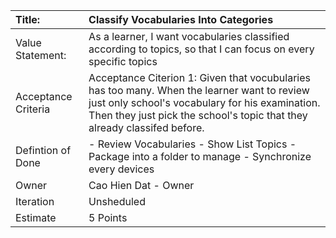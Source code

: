 | Title:                | Classify Vocabularies Into Categories                |
| :-------------------- | :--------------------------------------------------- | 
| Value Statement:      | As a learner, I want vocabularies classified according to topics, so that I can focus on every specific topics
| Acceptance Criteria   | Acceptance Citerion 1: Given that vocubularies has too many. When the learner want to review just only school's vocabulary for his examination. Then they just pick the school's topic that they already classifed before.
| Defintion of Done     |  - Review Vocabularies - Show List Topics - Package into a folder to manage - Synchronize every devices
| Owner                 | Cao Hien Dat - Owner                                 |
| Iteration             | Unsheduled                                           |
| Estimate              | 5 Points                                             |
